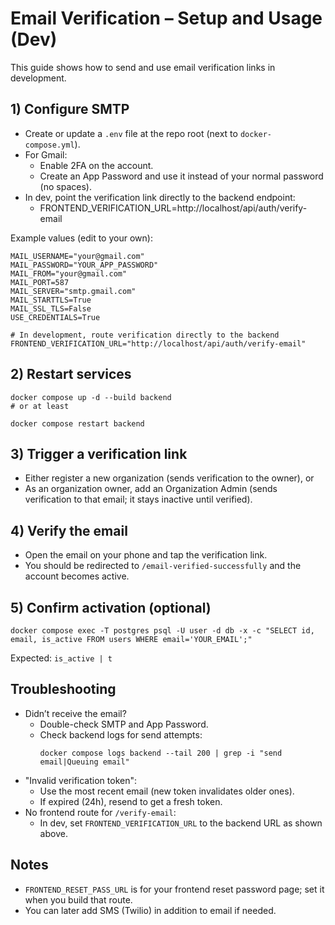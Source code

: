 # Email Verification – Setup and Usage (Dev)

This guide shows how to send and use email verification links in development.

## 1) Configure SMTP
- Create or update a `.env` file at the repo root (next to `docker-compose.yml`).
- For Gmail:
  - Enable 2FA on the account.
  - Create an App Password and use it instead of your normal password (no spaces).
- In dev, point the verification link directly to the backend endpoint:
  - FRONTEND_VERIFICATION_URL=http://localhost/api/auth/verify-email

Example values (edit to your own):
```
MAIL_USERNAME="your@gmail.com"
MAIL_PASSWORD="YOUR_APP_PASSWORD"
MAIL_FROM="your@gmail.com"
MAIL_PORT=587
MAIL_SERVER="smtp.gmail.com"
MAIL_STARTTLS=True
MAIL_SSL_TLS=False
USE_CREDENTIALS=True

# In development, route verification directly to the backend
FRONTEND_VERIFICATION_URL="http://localhost/api/auth/verify-email"
```

## 2) Restart services
```
docker compose up -d --build backend
# or at least

docker compose restart backend
```

## 3) Trigger a verification link
- Either register a new organization (sends verification to the owner), or
- As an organization owner, add an Organization Admin (sends verification to that email; it stays inactive until verified).

## 4) Verify the email
- Open the email on your phone and tap the verification link.
- You should be redirected to `/email-verified-successfully` and the account becomes active.

## 5) Confirm activation (optional)
```
docker compose exec -T postgres psql -U user -d db -x -c "SELECT id, email, is_active FROM users WHERE email='YOUR_EMAIL';"
```
Expected: `is_active | t`

## Troubleshooting
- Didn’t receive the email?
  - Double-check SMTP and App Password.
  - Check backend logs for send attempts:
    ```
    docker compose logs backend --tail 200 | grep -i "send email|Queuing email"
    ```
- "Invalid verification token":
  - Use the most recent email (new token invalidates older ones).
  - If expired (24h), resend to get a fresh token.
- No frontend route for `/verify-email`:
  - In dev, set `FRONTEND_VERIFICATION_URL` to the backend URL as shown above.

## Notes
- `FRONTEND_RESET_PASS_URL` is for your frontend reset password page; set it when you build that route.
- You can later add SMS (Twilio) in addition to email if needed.
